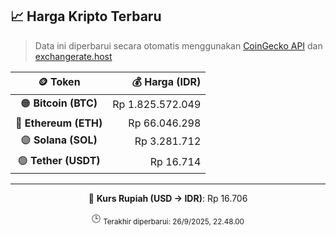 

<!-- HARGA_KRIPTO -->
## 📈 Harga Kripto Terbaru

> Data ini diperbarui secara otomatis menggunakan [CoinGecko API](https://www.coingecko.com/) dan [exchangerate.host](https://exchangerate.host/)

<div align="center">

| 🪙 Token | 💰 Harga (IDR) |
|:------:|---------------:|
| 🟠 **Bitcoin (BTC)**   | Rp 1.825.572.049 |
| 🔵 **Ethereum (ETH)**  | Rp 66.046.298 |
| 🟣 **Solana (SOL)**    | Rp 3.281.712 |
| 🟢 **Tether (USDT)**   | Rp 16.714 |

---

💱 **Kurs Rupiah (USD → IDR)**: Rp 16.706

🕒 <sub>Terakhir diperbarui: 26/9/2025, 22.48.00</sub>

</div>
<!-- /HARGA_KRIPTO -->
